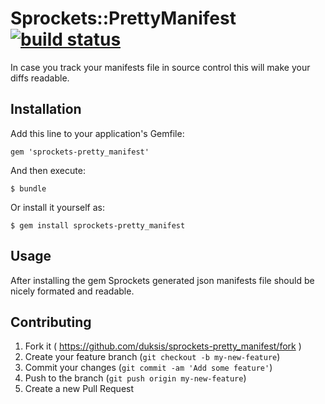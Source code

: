 # Sprockets::PrettyManifest [![build status][1]][2]

In case you track your manifests file in source control this will make your diffs readable.

## Installation

Add this line to your application's Gemfile:

    gem 'sprockets-pretty_manifest'

And then execute:

    $ bundle

Or install it yourself as:

    $ gem install sprockets-pretty_manifest

## Usage

After installing the gem Sprockets generated json manifests file should be
nicely formated and readable.

## Contributing

1. Fork it ( https://github.com/duksis/sprockets-pretty_manifest/fork )
2. Create your feature branch (`git checkout -b my-new-feature`)
3. Commit your changes (`git commit -am 'Add some feature'`)
4. Push to the branch (`git push origin my-new-feature`)
5. Create a new Pull Request


[1]: https://travis-ci.org/duksis/sprockets-pretty_manifest.svg?branch=master "Build status badge"
[2]: https://travis-ci.org/duksis/sprockets-pretty_manifest "Build status"
